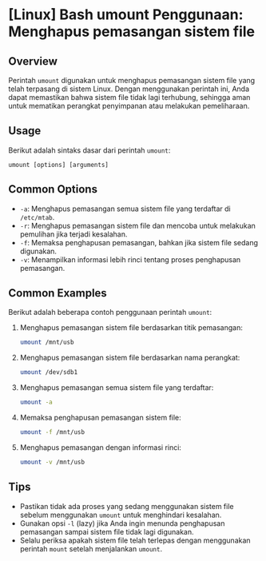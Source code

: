 # [Linux] Bash umount Penggunaan: Menghapus pemasangan sistem file

## Overview
Perintah `umount` digunakan untuk menghapus pemasangan sistem file yang telah terpasang di sistem Linux. Dengan menggunakan perintah ini, Anda dapat memastikan bahwa sistem file tidak lagi terhubung, sehingga aman untuk mematikan perangkat penyimpanan atau melakukan pemeliharaan.

## Usage
Berikut adalah sintaks dasar dari perintah `umount`:

```
umount [options] [arguments]
```

## Common Options
- `-a`: Menghapus pemasangan semua sistem file yang terdaftar di `/etc/mtab`.
- `-r`: Menghapus pemasangan sistem file dan mencoba untuk melakukan pemulihan jika terjadi kesalahan.
- `-f`: Memaksa penghapusan pemasangan, bahkan jika sistem file sedang digunakan.
- `-v`: Menampilkan informasi lebih rinci tentang proses penghapusan pemasangan.

## Common Examples
Berikut adalah beberapa contoh penggunaan perintah `umount`:

1. Menghapus pemasangan sistem file berdasarkan titik pemasangan:
   ```bash
   umount /mnt/usb
   ```

2. Menghapus pemasangan sistem file berdasarkan nama perangkat:
   ```bash
   umount /dev/sdb1
   ```

3. Menghapus pemasangan semua sistem file yang terdaftar:
   ```bash
   umount -a
   ```

4. Memaksa penghapusan pemasangan sistem file:
   ```bash
   umount -f /mnt/usb
   ```

5. Menghapus pemasangan dengan informasi rinci:
   ```bash
   umount -v /mnt/usb
   ```

## Tips
- Pastikan tidak ada proses yang sedang menggunakan sistem file sebelum menggunakan `umount` untuk menghindari kesalahan.
- Gunakan opsi `-l` (lazy) jika Anda ingin menunda penghapusan pemasangan sampai sistem file tidak lagi digunakan.
- Selalu periksa apakah sistem file telah terlepas dengan menggunakan perintah `mount` setelah menjalankan `umount`.